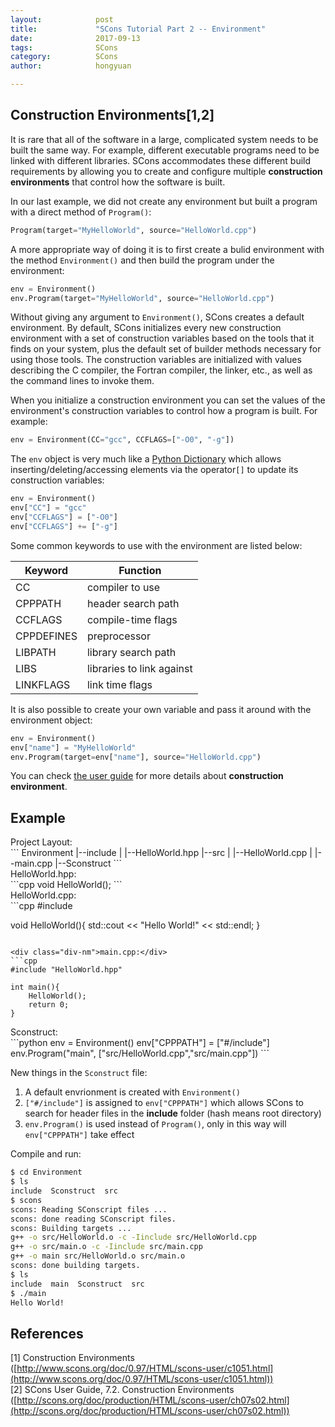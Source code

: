 ```yaml
---
layout:            post
title:             "SCons Tutorial Part 2 -- Environment"
date:              2017-09-13
tags:              SCons
category:          SCons
author:            hongyuan

---
```


## Construction Environments[1,2]

It is rare that all of the software in a large, complicated system needs to be built the same way. For example, different executable programs need to be linked with different libraries. SCons accommodates these different build requirements by allowing you to create and configure multiple **construction environments** that control how the software is built.

In our last example, we did not create any environment but built a program with a direct method of `Program()`:

```python
Program(target="MyHelloWorld", source="HelloWorld.cpp")
```

A more appropriate way of doing it is to first create a bulid environment with the method `Environment()` and then build the program under the environment:

```python
env = Environment()
env.Program(target="MyHelloWorld", source="HelloWorld.cpp")
```

Without giving any argument to `Environment()`, SCons creates a default environment. By default, SCons initializes every new construction environment with a set of construction variables based on the tools that it finds on your system, plus the default set of builder methods necessary for using those tools. The construction variables are initialized with values describing the C compiler, the Fortran compiler, the linker, etc., as well as the command lines to invoke them.

When you initialize a construction environment you can set the values of the environment's construction variables to control how a program is built. For example:

```python
env = Environment(CC="gcc", CCFLAGS=["-O0", "-g"])
```

The `env` object is very much like a [Python Dictionary](https://www.tutorialspoint.com/python/python_dictionary.htm) which allows inserting/deleting/accessing elements via the operator`[]` to update its construction variables:

```python
env = Environment()
env["CC"] = "gcc"
env["CCFLAGS"] = ["-O0"]
env["CCFLAGS"] += ["-g"]
```

Some common keywords to use with the environment are listed below:  

| Keyword | Function |
|--------|--------|
| CC | compiler to use |
| CPPPATH | header search path |
| CCFLAGS | compile-time flags |
| CPPDEFINES | preprocessor |
| LIBPATH | library search path |
| LIBS | libraries to link against |
| LINKFLAGS | link time flags |

It is also possible to create your own variable and pass it around with the environment object:

```python
env = Environment()
env["name"] = "MyHelloWorld"
env.Program(target=env["name"], source="HelloWorld.cpp")
```

You can check [the user guide](http://scons.org/doc/production/HTML/scons-user/ch07s02.html) for more details about **construction environment**.  

## Example

<div class="div-nm">Project Layout:</div>
```
Environment
|--include
|  |--HelloWorld.hpp
|--src
|  |--HelloWorld.cpp
|  |--main.cpp
|--Sconstruct
```

<div class="div-nm">HelloWorld.hpp:</div>
```cpp
void HelloWorld();
```

<div class="div-nm">HelloWorld.cpp:</div>
```cpp
#include <iostream>

void HelloWorld(){
	std::cout << "Hello World!" << std::endl;
}
```

<div class="div-nm">main.cpp:</div>
```cpp
#include "HelloWorld.hpp"

int main(){
	HelloWorld();
	return 0;
}
```

<div class="div-nm">Sconstruct:</div>
```python
env = Environment()
env["CPPPATH"] = ["#/include"]
env.Program("main", ["src/HelloWorld.cpp","src/main.cpp"])
```

New things in the `Sconstruct` file:

1. A default envrionment is created with `Environment()`
2. `["#/include"]` is assigned to `env["CPPPATH"]` which allows SCons to search for header files in the **include** folder (hash means root directory)
3. `env.Program()` is used instead of `Program()`, only in this way will `env["CPPPATH"]` take effect

Compile and run:

```bash
$ cd Environment
$ ls
include  Sconstruct  src
$ scons
scons: Reading SConscript files ...
scons: done reading SConscript files.
scons: Building targets ...
g++ -o src/HelloWorld.o -c -Iinclude src/HelloWorld.cpp
g++ -o src/main.o -c -Iinclude src/main.cpp
g++ -o main src/HelloWorld.o src/main.o
scons: done building targets.
$ ls
include  main  Sconstruct  src
$ ./main
Hello World!
```

## References
[1] Construction Environments ([http://www.scons.org/doc/0.97/HTML/scons-user/c1051.html](http://www.scons.org/doc/0.97/HTML/scons-user/c1051.html))  
[2] SCons User Guide, 7.2. Construction Environments ([http://scons.org/doc/production/HTML/scons-user/ch07s02.html](http://scons.org/doc/production/HTML/scons-user/ch07s02.html))